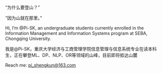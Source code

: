 “为什么要登山？”

“因为山就在那里。”


Hi, I’m @Pi-SK, an undergraduate students currently enrolled in the Information Management and Information Systems program at SEBA, Chongqing University.

我是@Pi-SK，重庆大学经济与工商管理学院信息管理与信息系统专业在读本科生，正在攀登ML、DP、NLP、OR等领域的山峰，目前即将抵达山麓

Reach me: pi_shengkun@163.com


<!---
Pi-SK/Pi-SK is a ✨ special ✨ repository because its `README.md` (this file) appears on your GitHub profile.
You can click the Preview link to take a look at your changes.
--->
